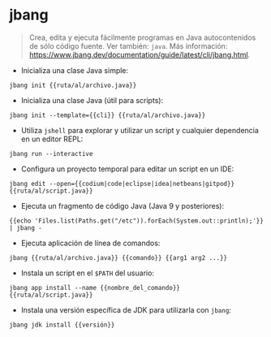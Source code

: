 # jbang

> Crea, edita y ejecuta fácilmente programas en Java autocontenidos de sólo código fuente.
> Ver también: `java`.
> Más información: <https://www.jbang.dev/documentation/guide/latest/cli/jbang.html>.

- Inicializa una clase Java simple:

`jbang init {{ruta/al/archivo.java}}`

- Inicializa una clase Java (útil para scripts):

`jbang init --template={{cli}} {{ruta/al/archivo.java}}`

- Utiliza `jshell` para explorar y utilizar un script y cualquier dependencia en un editor REPL:

`jbang run --interactive`

- Configura un proyecto temporal para editar un script en un IDE:

`jbang edit --open={{codium|code|eclipse|idea|netbeans|gitpod}} {{ruta/al/script.java}}`

- Ejecuta un fragmento de código Java (Java 9 y posteriores):

`{{echo 'Files.list(Paths.get("/etc")).forEach(System.out::println);'}} | jbang -`

- Ejecuta aplicación de línea de comandos:

`jbang {{ruta/al/archivo.java}} {{comando}} {{arg1 arg2 ...}}`

- Instala un script en el `$PATH` del usuario:

`jbang app install --name {{nombre_del_comando}} {{ruta/al/script.java}}`

- Instala una versión específica de JDK para utilizarla con `jbang`:

`jbang jdk install {{versión}}`
